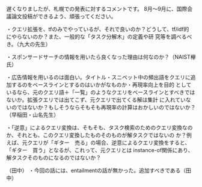 遅くなりましたが、札幌での発表に対するコメントです。
8月～9月に、国際会議論文投稿ができるよう、頑張ってください。

・クエリ拡張を、tfのみでやっているが、それで良いのか？どうして、tf/idf的
にやらないのか？また、一般的な「タスク分解木」の定義や研 究等を調べるべ
き。（九大の先生）

・スポンサードサーチの情報を用いたら良くなった理由は何なのか？（NAIST欅氏）

・広告情報を用いるのは面白い。タイトル・スニペット中の頻出語をクエリに追
加するのをベースラインとするのはいかがなものか・再現率向上を目的 として
いるなら、元のクエリ語＋「一覧」のようなクエリをベースラインとすべきでは
ないか。拡張クエリでは出てこず、元クエリで出てくる解は集計 に入れていな
いのではないか？もしそうならそもそも再現率の計算はおかしいのではないか？
（早稲田・山名先生）

・「逆意」によるクエリ変換は、そもそも、タスク検索のためのクエリ変換なの
か、それとも、このクエリ変換したものそのものが解タスクではないの か？例
えば、元クエリが「ギター　売る」の場合、逆意によるクエリ変換をすると、
「ギター　買う」となるが、これって、元クエリとは instance-of関係にあり、
解タスクそのものになるのではないか？

（田中）
・今回の話には、entailmentの話が無かった。追加すべきである（田中）
